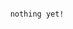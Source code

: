 ~~~~~~~~~~~~~~~~~~~~~~~~~~~~~~~~~~~~~~~~~~~~~~~~~~~~~~~~~~~~~~~~~~~~~~~~~~~~~~~~~~~~~~~~~~~~~~~~~~~~~~~~~~~~









                                                nothing yet!









~~~~~~~~~~~~~~~~~~~~~~~~~~~~~~~~~~~~~~~~~~~~~~~~~~~~~~~~~~~~~~~~~~~~~~~~~~~~~~~~~~~~~~~~~~~~~~~~~~~~~~~~~~~~
